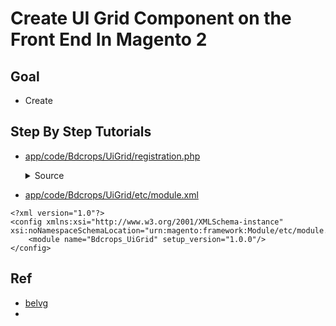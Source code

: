 #  Create UI Grid Component on the Front End In Magento 2


## Goal
- Create  



## Step By Step Tutorials

- [app/code/Bdcrops/UiGrid/registration.php](registration.php)

    <details><summary>Source</summary>
    ```
    <?php
        \Magento\Framework\Component\ComponentRegistrar::register(
            \Magento\Framework\Component\ComponentRegistrar::MODULE,
            'Bdcrops_UiGrid',
            __DIR__
        );
    ```
    </details>


- [app/code/Bdcrops/UiGrid/etc/module.xml](etc/module.xml)
```
<?xml version="1.0"?>
<config xmlns:xsi="http://www.w3.org/2001/XMLSchema-instance" xsi:noNamespaceSchemaLocation="urn:magento:framework:Module/etc/module.xsd">
    <module name="Bdcrops_UiGrid" setup_version="1.0.0"/>
</config>

```


## Ref
- [belvg](https://belvg.com/blog/ui-grid-component-on-the-front-end-in-magento-2.html)
- [ ](https://github.com/belvg-public/ui-grid)
